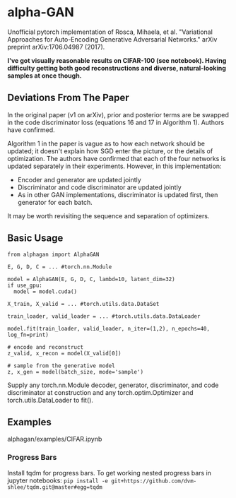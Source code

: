 # alpha-GAN
Unofficial pytorch implementation of Rosca, Mihaela, et al. "Variational Approaches for Auto-Encoding Generative Adversarial Networks." arXiv preprint arXiv:1706.04987 (2017).

**I've got visually reasonable results on CIFAR-100 (see notebook). Having difficulty getting both good reconstructions and diverse, natural-looking samples at once though.**

## Deviations From The Paper

In the original paper (v1 on arXiv), prior and posterior terms are be swapped in the code discriminator loss (equations 16 and 17 in Algorithm 1). Authors have confirmed.

Algorithm 1 in the paper is vague as to how each network should be updated; it doesn't explain how SGD enter the picture, or the details of optimization. The authors have confirmed that each of the four networks is updated separately in their experiments. However, in this implementation:

- Encoder and generator are updated jointly
- Discriminator and code discriminator are updated jointly
- As in other GAN implementations, discriminator is updated first, then generator for each batch.

It may be worth revisiting the sequence and separation of optimizers.

## Basic Usage

```#
from alphagan import AlphaGAN

E, G, D, C = ... #torch.nn.Module

model = AlphaGAN(E, G, D, C, lambd=10, latent_dim=32)
if use_gpu:
  model = model.cuda()

X_train, X_valid = ... #torch.utils.data.DataSet

train_loader, valid_loader = ... #torch.utils.data.DataLoader

model.fit(train_loader, valid_loader, n_iter=(1,2), n_epochs=40, log_fn=print)

# encode and reconstruct
z_valid, x_recon = model(X_valid[0])

# sample from the generative model
z, x_gen = model(batch_size, mode='sample')
```

Supply any torch.nn.Module decoder, generator, discriminator, and code discriminator at construction and any torch.optim.Optimizer and torch.utils.DataLoader to fit().

## Examples

alphagan/examples/CIFAR.ipynb

### Progress Bars

Install tqdm for progress bars. To get working nested progress bars in jupyter notebooks: `pip install -e git+https://github.com/dvm-shlee/tqdm.git@master#egg=tqdm`
